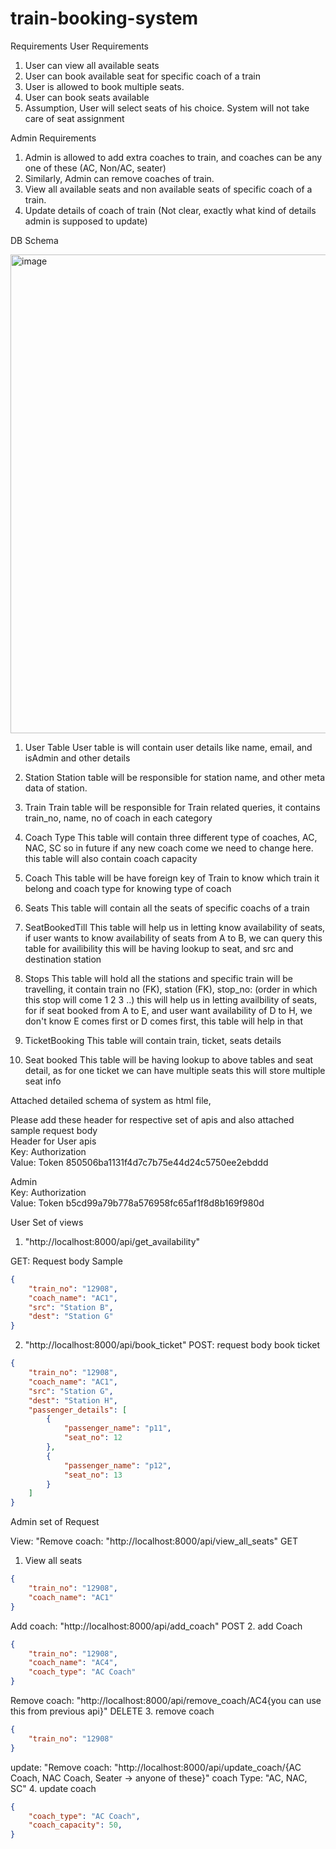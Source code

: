 # train-booking-system

Requirements
User Requirements

1. User can view all available seats
2. User can book available seat for specific coach of a train
3. User is allowed to book multiple seats.
4. User can book seats available
5. Assumption, User will select seats of his choice. System will not take care of seat assignment

Admin Requirements

1. Admin is allowed to add extra coaches to train, and coaches can be any one of these (AC, Non/AC, seater)
2. Similarly, Admin can remove coaches of train.
3. View all available seats and non available seats of specific coach of a train.
4. Update details of coach of train (Not clear, exactly what kind of details admin is supposed to update)

DB Schema

<img width="766" alt="image" src="https://user-images.githubusercontent.com/50523101/158023305-ff264c73-b7d1-42e3-be29-9591547d67d6.png">

1. User Table
   User table is will contain user details like name, email, and isAdmin and other details

2. Station
   Station table will be responsible for station name, and other meta data of station.

3. Train
   Train table will be responsible for Train related queries, it contains train_no, name, no of coach in each category

4. Coach Type
   This table will contain three different type of coaches, AC, NAC, SC so in future if any new coach come we need to change here. this table will also contain coach capacity

5. Coach
   This table will be have foreign key of Train to know which train it belong and coach type for knowing type of coach

6. Seats
   This table will contain all the seats of specific coachs of a train

7. SeatBookedTill
   This table will help us in letting know availability of seats, if user wants to know availability of seats from A to B, we can query this table for availibility
   this will be having lookup to seat, and src and destination station

8. Stops
   This table will hold all the stations and specific train will be travelling, it contain train no (FK), station (FK), stop_no: (order in which this stop will come 1 2 3 ..)
   this will help us in letting availbility of seats, for if seat booked from A to E, and user want availability of D to H, we don't know E comes first or D comes first, this table will help in that

9. TicketBooking
   This table will contain train, ticket, seats details

10. Seat booked
    This table will be having lookup to above tables and seat detail, as for one ticket we can have multiple seats this will store multiple seat info

Attached detailed schema of system as html file,

Please add these header for respective set of apis and also attached sample request body  <br>
Header for User apis <br>
Key: Authorization  <br>
Value: Token 850506ba1131f4d7c7b75e44d24c5750ee2ebddd  <br>

Admin  <br>
Key: Authorization  <br>
Value: Token b5cd99a79b778a576958fc65af1f8d8b169f980d  <br>

User Set of views
1. "http://localhost:8000/api/get_availability"

GET: Request body
Sample
```json
{
    "train_no": "12908",
    "coach_name": "AC1",
    "src": "Station B",
    "dest": "Station G"
}
```
2. "http://localhost:8000/api/book_ticket"
POST: request body
book ticket
```json
{
    "train_no": "12908",
    "coach_name": "AC1",
    "src": "Station G",
    "dest": "Station H",
    "passenger_details": [
        {
            "passenger_name": "p11",
            "seat_no": 12
        },
        {
            "passenger_name": "p12",
            "seat_no": 13
        }
    ]
}
```

Admin set of Request


View: "Remove coach: "http://localhost:8000/api/view_all_seats"
GET
1. View all seats
```json
{
    "train_no": "12908",
    "coach_name": "AC1"
}
```
Add coach: "http://localhost:8000/api/add_coach"
POST
2. add Coach
```json
{
    "train_no": "12908",
    "coach_name": "AC4", 
    "coach_type": "AC Coach"
}
```
Remove coach: "http://localhost:8000/api/remove_coach/AC4{you can use this from previous api}"
DELETE
3. remove coach
```json
{
    "train_no": "12908"
}
```
update: "Remove coach: "http://localhost:8000/api/update_coach/{AC Coach, NAC Coach, Seater -> anyone of these}"
coach Type: "AC, NAC, SC"
4. update coach
```json
{
    "coach_type": "AC Coach",
    "coach_capacity": 50,
}
```
